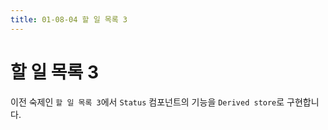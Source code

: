 ```yaml
---
title: 01-08-04 할 일 목록 3
---
```


# 할 일 목록 3

이전 숙제인 `할 일 목록 3`에서 `Status` 컴포넌트의 기능을 `Derived store`로 구현합니다.  